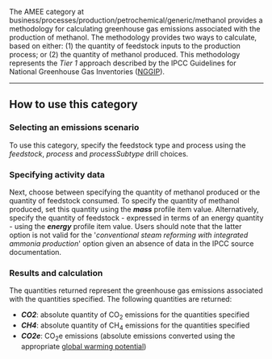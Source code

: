 The AMEE category at
business/processes/production/petrochemical/generic/methanol provides a
methodology for calculating greenhouse gas emissions associated with the
production of methanol. The methodology provides two ways to calculate,
based on either: (1) the quantity of feedstock inputs to the production
process; or (2) the quantity of methanol produced. This methodology
represents the *Tier 1* approach described by the IPCC Guidelines for
National Greenhouse Gas Inventories
([NGGIP](http://www.ipcc-nggip.iges.or.jp/public/2006gl/vol3.html)).

-----

## How to use this category

### Selecting an emissions scenario

To use this category, specify the feedstock type and process using the
*feedstock*, *process* and *processSubtype* drill choices.

### Specifying activity data

Next, choose between specifying the quantity of methanol produced or the
quantity of feedstock consumed. To specify the quantity of methanol
produced, set this quantity using the ***mass*** profile item value.
Alternatively, specify the quantity of feedstock - expressed in terms of
an energy quantity - using the ***energy*** profile item value. Users
should note that the latter option is not valid for the '*conventional
steam reforming with integrated ammonia production*' option given an
absence of data in the IPCC source documentation.

### Results and calculation

The quantities returned represent the greenhouse gas emissions
associated with the quantities specified. The following quantities are
returned:

  - ***CO2***: absolute quantity of CO<sub>2</sub> emissions for the quantities
    specified
  - ***CH4***: absolute quantity of CH<sub>4</sub> emissions for the quantities
    specified
  - ***CO2e***: CO<sub>2</sub>e emissions (absolute emissions converted using
    the appropriate [global warming
    potential](Greenhouse_gases_Global_warming_potentials))
